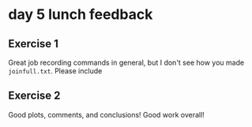 # day 5 lunch feedback

## Exercise 1

Great job recording commands in general, but I don't see how you made `joinfull.txt`. Please include

## Exercise 2

Good plots, comments, and conclusions! Good work overall!
